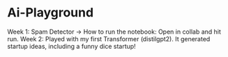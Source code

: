 # Ai-Playground 
Week 1: Spam Detector -> How to run the notebook: Open in collab and hit run.
Week 2: Played with my first Transformer (distilgpt2). It generated startup ideas, including a funny dice startup!
